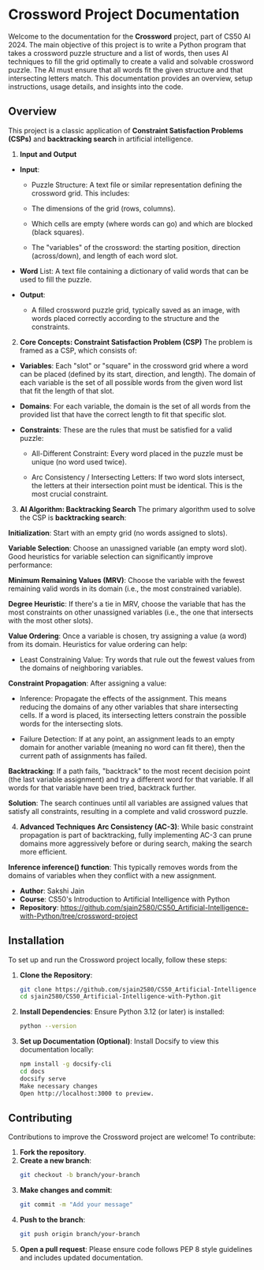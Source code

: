 # Crossword Project Documentation

Welcome to the documentation for the **Crossword** project, part of CS50 AI 2024. The main objective of this project is to write a Python program that takes a crossword puzzle structure and a list of words, then uses AI techniques to fill the grid optimally to create a valid and solvable crossword puzzle. The AI must ensure that all words fit the given structure and that intersecting letters match.
This documentation provides an overview, setup instructions, usage details, and insights into the code.

## Overview

This project is a classic application of **Constraint Satisfaction Problems (CSPs)** and **backtracking search** in artificial intelligence.

1. **Input and Output**
- **Input**:
    - Puzzle Structure: A text file or similar representation defining the crossword grid. This includes:

    - The dimensions of the grid (rows, columns).

    - Which cells are empty (where words can go) and which are blocked (black squares).

    - The "variables" of the crossword: the starting position, direction (across/down), and length of each word slot.

- **Word** List: A text file containing a dictionary of valid words that can be used to fill the puzzle.

- **Output**:

    - A filled crossword puzzle grid, typically saved as an image, with words placed correctly according to the structure and the constraints.

2. **Core Concepts: Constraint Satisfaction Problem (CSP)**
The problem is framed as a CSP, which consists of:

- **Variables**: Each "slot" or "square" in the crossword grid where a word can be placed (defined by its start, direction, and length). The domain of each variable is the set of all possible words from the given word list that fit the length of that slot.

- **Domains**: For each variable, the domain is the set of all words from the provided list that have the correct length to fit that specific slot.

- **Constraints**: These are the rules that must be satisfied for a valid puzzle:

    - All-Different Constraint: Every word placed in the puzzle must be unique (no word used twice).

    - Arc Consistency / Intersecting Letters: If two word slots intersect, the letters at their intersection point must be identical. This is the most crucial constraint.

3. **AI Algorithm: Backtracking Search**
The primary algorithm used to solve the CSP is **backtracking search**:

**Initialization**: Start with an empty grid (no words assigned to slots).

**Variable Selection**: Choose an unassigned variable (an empty word slot). Good heuristics for variable selection can significantly improve performance:

**Minimum Remaining Values (MRV)**: Choose the variable with the fewest remaining valid words in its domain (i.e., the most constrained variable).

**Degree Heuristic**: If there's a tie in MRV, choose the variable that has the most constraints on other unassigned variables (i.e., the one that intersects with the most other slots).

**Value Ordering**: Once a variable is chosen, try assigning a value (a word) from its domain. Heuristics for value ordering can help:

- Least Constraining Value: Try words that rule out the fewest values from the domains of neighboring variables.

**Constraint Propagation**: After assigning a value:

- Inference: Propagate the effects of the assignment. This means reducing the domains of any other variables that share intersecting cells. If a word is placed, its intersecting letters constrain the possible words for the intersecting slots.

- Failure Detection: If at any point, an assignment leads to an empty domain for another variable (meaning no word can fit there), then the current path of assignments has failed.

**Backtracking**: If a path fails, "backtrack" to the most recent decision point (the last variable assignment) and try a different word for that variable. If all words for that variable have been tried, backtrack further.

**Solution**: The search continues until all variables are assigned values that satisfy all constraints, resulting in a complete and valid crossword puzzle.

4. **Advanced Techniques**
**Arc Consistency (AC-3)**: While basic constraint propagation is part of backtracking, fully implementing AC-3 can prune domains more aggressively before or during search, making the search more efficient.

**Inference inference() function**: This typically removes words from the domains of variables when they conflict with a new assignment.

- **Author**: Sakshi Jain
- **Course**: CS50's Introduction to Artificial Intelligence with Python
- **Repository**: https://github.com/sjain2580/CS50_Artificial-Intelligence-with-Python/tree/crossword-project

## Installation

To set up and run the Crossword project locally, follow these steps:

1. **Clone the Repository**:
   ```bash
   git clone https://github.com/sjain2580/CS50_Artificial-Intelligence-with-Python.git
   cd sjain2580/CS50_Artificial-Intelligence-with-Python.git

2. **Install Dependencies**:
   Ensure Python 3.12 (or later) is installed:
   ```bash
   python --version

3. **Set up Documentation (Optional)**: 
   Install Docsify to view this documentation locally:
   ```bash
   npm install -g docsify-cli
   cd docs
   docsify serve
   Make necessary changes
   Open http://localhost:3000 to preview.


## Contributing
Contributions to improve the Crossword project are welcome! To contribute:

1. **Fork the repository**.
2. **Create a new branch**:
   ```bash
   git checkout -b branch/your-branch

3. **Make changes and commit**:
   ```bash
   git commit -m "Add your message"

4. **Push to the branch**:
   ```bash
   git push origin branch/your-branch

5. **Open a pull request**:
   Please ensure code follows PEP 8 style guidelines and includes updated documentation.
